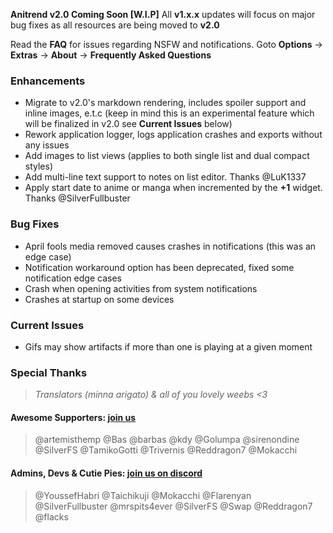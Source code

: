 __Anitrend v2.0 Coming Soon [W.I.P]__ All __v1.x.x__ updates will focus on major bug fixes as all resources are being moved to __v2.0__

Read the **FAQ** for issues regarding NSFW and notifications. Goto **Options** -> **Extras** -> **About** -> **Frequently Asked Questions**

### Enhancements
- Migrate to v2.0's markdown rendering, includes spoiler support and inline images, e.t.c (keep in mind this is an experimental feature which will be finalized in v2.0 see **Current Issues** below)
- Rework application logger, logs application crashes and exports without any issues
- Add images to list views (applies to both single list and dual compact styles)
- Add multi-line text support to notes on list editor. Thanks @LuK1337
- Apply start date to anime or manga when incremented by the __+1__ widget. Thanks @SilverFullbuster

### Bug Fixes
- April fools media removed causes crashes in notifications (this was an edge case)
- Notification workaround option has been deprecated, fixed some notification edge cases
- Crash when opening activities from system notifications
- Crashes at startup on some devices

### Current Issues
- Gifs may show artifacts if more than one is playing at a given moment

### Special Thanks
> _Translators (minna arigato) & all of you lovely weebs <3_

#### Awesome Supporters: __[join us](https://www.patreon.com/wax911)__
> @artemisthemp @Bas @barbas @kdy @Golumpa @sirenondine @SilverFS @TamikoGotti @Trivernis @Reddragon7 @Mokacchi

#### Admins, Devs & Cutie Pies: __[join us on discord](https://discord.gg/2wzTqnF)__
> @YoussefHabri @Taichikuji @Mokacchi @Flarenyan @SilverFullbuster @mrspits4ever @SilverFS @Swap @Reddragon7 @flacks


